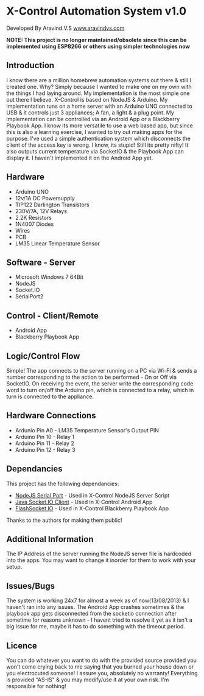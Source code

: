 X-Control Automation System v1.0
=============
Developed By Aravind.V.S
www.aravindvs.com

**NOTE: This project is no longer maintained/obsolete since this can be implemented using ESP8266 or others using simpler technologies now** 

Introduction
-----
I know there are a million homebrew automation systems out there & still I created one. Why? Simply because I wanted to make one on my own with the things I had laying around. My implementation is the most simple one out there I believe. X-Control is based on NodeJS & Arduino. My implementation runs on a home server with an Arduino UNO connected to USB & it controls just 3 appliances; A fan, a light & a plug point. My implementation can be controlled via an Android App or a Blackberry Playbook App. I know its more versatile to use a web based app, but since this is also a learning exercise, I wanted to try out making apps for the purpose. I've used a simple authentication system which disconnects the client of the access key is wrong. I know, its stupid! Still its pretty nifty! It also outputs current temperature via SocketIO & the Playbook App can display it. I haven't implemented it on the Android App yet.

Hardware
-----

- Arduino UNO
- 12v/1A DC Powersupply
- TIP122 Darlington Transistors
- 230V/7A, 12V Relays
- 2.2K Resistors
- 1N4007 Diodes
- Wires
- PCB
- LM35 Linear Temperature Sensor

Software - Server
-----

- Microsoft Windows 7 64Bit
- NodeJS
- Socket.IO
- SerialPort2

Control - Client/Remote
-----

- Android App
- Blackberry Playbook App

Logic/Control Flow
-----

Simple! The app connects to the server running on a PC via Wi-Fi & sends a number corresponding to the action to be performed - On or Off via SocketIO. On receiving the event, the server write the corresponding code word to turn on/off the Arduino pin, which is connected to a relay, which in turn is connected to the appliance.


Hardware Connections
-----

- Ardunio Pin A0 - LM35 Temperature Sensor's Output PIN
- Arduino Pin 10 - Relay 1
- Arduino Pin 11 - Relay 2
- Arduino Pin 12 - Relay 3

Dependancies
-----

This project has the following dependancies:

- [NodeJS Serial Port](https://github.com/voodootikigod/node-serialport) - Used in X-Control NodeJS Server Script
- [Java Socket.IO Client](https://github.com/clwillingham/java-socket.io.client) - Used in X-Control Android App
- [FlashSocket.IO](https://github.com/simb/FlashSocket.IO) - Used in X-Control Blackberry Playbook App

Thanks to the authors for making them public!

Additional Information
-----

The IP Address of the server running the NodeJS server file is hardcoded into the apps. You may want to change it inorder for them to work with your setup.

Issues/Bugs
-----

The system is working 24x7 for almost a week as of now(13/08/2013) & I haven't ran into any issues. The Android App crashes sometimes & the playbook app gets disconnected from the socketio connection after sometime for reasons unknown - I havent tried to resolve it yet as it isn't a big issue for me, maybe it has to do something with the timeout period.

Licence
-----

You can do whatever you want to do with the provided source provided you won't come crying back to me saying that you burned your house down or you electrocuted someone! I assure you, absolutely no warranty! Everything is provided "AS-IS" & you may modify/use it at your own risk. I'm responsible for nothing!

